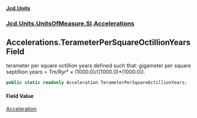 #### [Jcd.Units](index.md 'index')

### [Jcd.Units.UnitsOfMeasure.SI](Jcd.Units.UnitsOfMeasure.SI.md 'Jcd.Units.UnitsOfMeasure.SI').[Accelerations](Accelerations.md 'Jcd.Units.UnitsOfMeasure.SI.Accelerations')

## Accelerations.TerameterPerSquareOctillionYears Field

terameter per square octillion years defined such that: gigameter per square septillion years = Tm/Ryr² ×
(1000.0)/((1000.0)*(1000.0)).

```csharp
public static readonly Acceleration TerameterPerSquareOctillionYears;
```

#### Field Value

[Acceleration](Acceleration.md 'Jcd.Units.UnitTypes.Acceleration')
